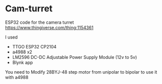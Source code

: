 # Cam-turret
ESP32 code for the camera turret https://www.thingiverse.com/thing:1154361

I used 
- TTGO ESP32 CP2104
- a4988 x2
- LM2596 DC-DC Adjustable Power Supply Module (12v to 5v)
- Blynk app

You need to Modify 28BYJ-48 step motor from unipolar to bipolar to use it with a4988
